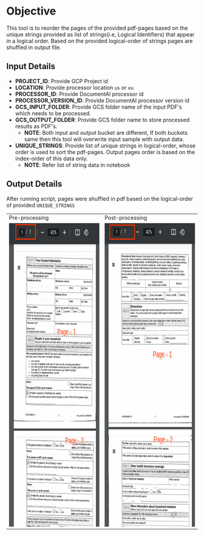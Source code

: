 # Objective
This tool is to reorder the pages of the provided pdf-pages based on the unique strings provided as list of strings(i.e, Logical Identifiers) that appear in a logical order. Based on the provided logical-order of strings pages are shuffled in output file.

## Input Details
* **PROJECT_ID**: Provide GCP Project id
* **LOCATION**: Provide processor location `us` or `eu`
* **PROCESSOR_ID**: Provide DocumentAI processor id
* **PROCESSOR_VERSION_ID**: Provide DocumentAI processor version id
* **GCS_INPUT_FOLDER**: Provide GCS folder name of the input PDF's which needs to be processed.
* **GCS_OUTPUT_FOLDER**: Provide GCS folder name to store processed results as PDF's.
  * **NOTE**: Both input and output bucket are different, If both buckets same then this tool will overwrite input sample with output data.
* **UNIQUE_STRINGS**: Provide list of unique strings in logical-order, whose order is used to sort the pdf-pages. Output pages order is based on the index-order of this data only.
  * **NOTE**: Refer list of string data in notebook

## Output Details
After running script, pages were shuffled in pdf based on the logical-order of provided `UNIQUE_STRINGS`

<table>
<tr>
<td> Pre-processing</td>
<td> Post-processing</td>
</tr>
<tr>
<td><img src="./images/pre_processing_sample.png" width=400 height=800></td>
<td><img src="./images/post_processing_sample.png" width=400 height=800></td>
</tr>
</table>